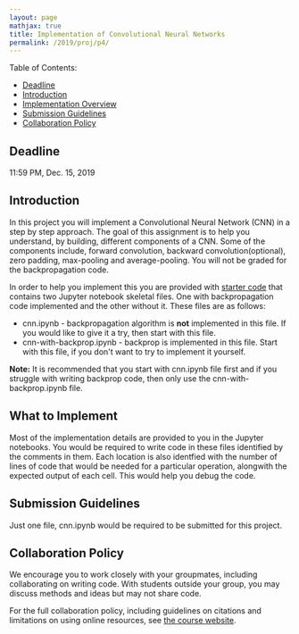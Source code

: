 ```yaml
---
layout: page
mathjax: true
title: Implementation of Convolutional Neural Networks
permalink: /2019/proj/p4/
---
```


Table of Contents:
- [Deadline](#due)
- [Introduction](#intro)
- [Implementation Overview](#system_overview)
- [Submission Guidelines](#sub)
- [Collaboration Policy](#coll)

<a name='due'></a>
## Deadline 
11:59 PM, Dec. 15, 2019

<a name='intro'></a>
## Introduction
In this project you will implement a Convolutional Neural Network (CNN) in a step by step approach.  The goal of this assignment is to help you understand, by building, different components of a CNN. Some of the components include, forward convolution, backward convolution(optional), zero padding, max-pooling and average-pooling. You will not be graded for the backpropagation code.

In order to help you implement this you are provided with [starter code](/cmsc426fall2019/assets/proj4/proj4-starterFiles.zip) that contains two Jupyter notebook skeletal files. One with backpropagation code implemented and the other without it. These files are as follows: 

<ul>
  <li>cnn.ipynb - backpropagation algorithm is <b>not</b> implemented in this file. If you would like to give it a try, then start with this file. 
  </li>
  <li> cnn-with-backprop.ipynb - backprop is implemented in this file. Start with this file, if you don't want to try to implement it yourself.
  </li>
</ul>


<b> Note:</b> It is recommended that you start with cnn.ipynb file first and if you struggle with writing backprop code, then only use the cnn-with-backprop.ipynb file. 


<a name='system_overview'></a>
## What to Implement

Most of the implementation details are provided to you in the Jupyter notebooks. You would be required to write code in these files identified by the comments in them. Each location is also identfied with the number of lines of code that would be needed for a particular operation, alongwith the expected output of each cell. This would help you debug the code.
    

<a name='sub'></a>
## Submission Guidelines
Just one file, cnn.ipynb would be required to be submitted for this project.


<a name='coll'></a>
## Collaboration Policy
We encourage you to work closely with your groupmates, including collaborating on writing code.  With students outside your group, you may discuss methods and ideas but may not share code.  

For the full collaboration policy, including guidelines on citations and limitations on using online resources, see <a href="https://cmsc426fall2019.github.io/index.html">the course website</a>.
